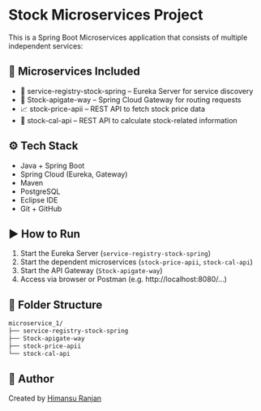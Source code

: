 
# Stock Microservices Project

This is a Spring Boot Microservices application that consists of multiple independent services:

## 🧩 Microservices Included

- 🔗 service-registry-stock-spring – Eureka Server for service discovery
- 🚪 Stock-apigate-way – Spring Cloud Gateway for routing requests
- 📈 stock-price-apii – REST API to fetch stock price data
- 🧮 stock-cal-api – REST API to calculate stock-related information

## ⚙️ Tech Stack

- Java + Spring Boot
- Spring Cloud (Eureka, Gateway)
- Maven
- PostgreSQL
- Eclipse IDE
- Git + GitHub

## ▶️ How to Run

1. Start the Eureka Server (`service-registry-stock-spring`)
2. Start the dependent microservices (`stock-price-apii`, `stock-cal-api`)
3. Start the API Gateway (`Stock-apigate-way`)
4. Access via browser or Postman (e.g. http://localhost:8080/...)

## 📁 Folder Structure

```bash
microservice_1/
├── service-registry-stock-spring
├── Stock-apigate-way
├── stock-price-apii
└── stock-cal-api
```

## 📌 Author

Created by [Himansu Ranjan](https://github.com/himansuranjan1)
